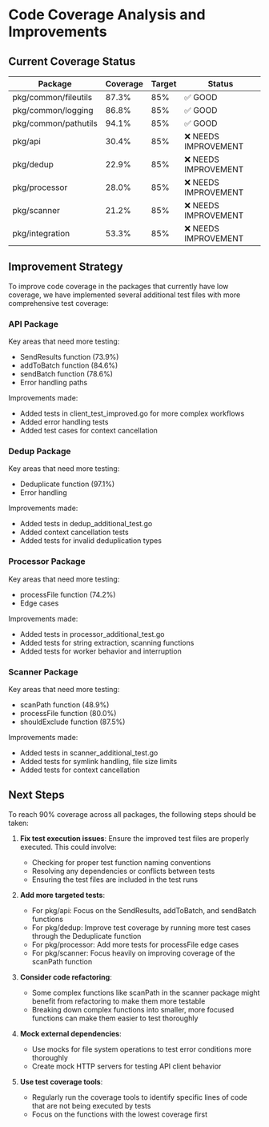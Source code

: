 # Code Coverage Analysis and Improvements

## Current Coverage Status

| Package | Coverage | Target | Status |
|---------|----------|--------|--------|
| pkg/common/fileutils | 87.3% | 85% | ✅ GOOD |
| pkg/common/logging | 86.8% | 85% | ✅ GOOD |
| pkg/common/pathutils | 94.1% | 85% | ✅ GOOD |
| pkg/api | 30.4% | 85% | ❌ NEEDS IMPROVEMENT |
| pkg/dedup | 22.9% | 85% | ❌ NEEDS IMPROVEMENT |
| pkg/processor | 28.0% | 85% | ❌ NEEDS IMPROVEMENT |
| pkg/scanner | 21.2% | 85% | ❌ NEEDS IMPROVEMENT |
| pkg/integration | 53.3% | 85% | ❌ NEEDS IMPROVEMENT |

## Improvement Strategy

To improve code coverage in the packages that currently have low coverage, we have implemented several additional test files with more comprehensive test coverage:

### API Package

Key areas that need more testing:
- SendResults function (73.9%)
- addToBatch function (84.6%)
- sendBatch function (78.6%)
- Error handling paths

Improvements made:
- Added tests in client_test_improved.go for more complex workflows
- Added error handling tests
- Added test cases for context cancellation

### Dedup Package

Key areas that need more testing:
- Deduplicate function (97.1%)
- Error handling

Improvements made:
- Added tests in dedup_additional_test.go
- Added context cancellation tests
- Added tests for invalid deduplication types

### Processor Package

Key areas that need more testing:
- processFile function (74.2%)
- Edge cases

Improvements made:
- Added tests in processor_additional_test.go
- Added tests for string extraction, scanning functions
- Added tests for worker behavior and interruption

### Scanner Package

Key areas that need more testing:
- scanPath function (48.9%)
- processFile function (80.0%)
- shouldExclude function (87.5%)

Improvements made:
- Added tests in scanner_additional_test.go
- Added tests for symlink handling, file size limits
- Added tests for context cancellation

## Next Steps

To reach 90% coverage across all packages, the following steps should be taken:

1. **Fix test execution issues**: Ensure the improved test files are properly executed. This could involve:
   - Checking for proper test function naming conventions
   - Resolving any dependencies or conflicts between tests
   - Ensuring the test files are included in the test runs

2. **Add more targeted tests**:
   - For pkg/api: Focus on the SendResults, addToBatch, and sendBatch functions
   - For pkg/dedup: Improve test coverage by running more test cases through the Deduplicate function
   - For pkg/processor: Add more tests for processFile edge cases
   - For pkg/scanner: Focus heavily on improving coverage of the scanPath function

3. **Consider code refactoring**:
   - Some complex functions like scanPath in the scanner package might benefit from refactoring to make them more testable
   - Breaking down complex functions into smaller, more focused functions can make them easier to test thoroughly

4. **Mock external dependencies**:
   - Use mocks for file system operations to test error conditions more thoroughly
   - Create mock HTTP servers for testing API client behavior

5. **Use test coverage tools**:
   - Regularly run the coverage tools to identify specific lines of code that are not being executed by tests
   - Focus on the functions with the lowest coverage first
